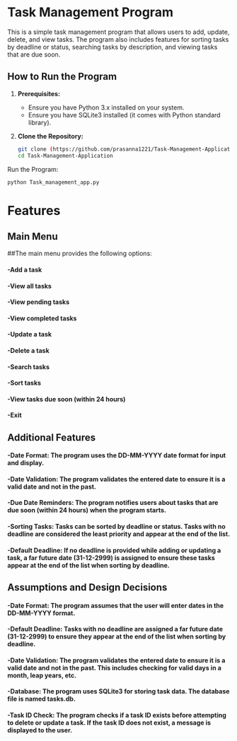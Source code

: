 # Task Management Program

This is a simple task management program that allows users to add, update, delete, and view tasks. The program also includes features for sorting tasks by deadline or status, searching tasks by description, and viewing tasks that are due soon.

## How to Run the Program

1. **Prerequisites:**
   - Ensure you have Python 3.x installed on your system.
   - Ensure you have SQLite3 installed (it comes with Python standard library).

2. **Clone the Repository:**
   ```sh
   git clone (https://github.com/prasanna1221/Task-Management-Application.git)
   cd Task-Management-Application
   ```

Run the Program:
   ```sh
   python Task_management_app.py
   ```

# Features
## Main Menu
##The main menu provides the following options:

#### -Add a task
#### -View all tasks
#### -View pending tasks
#### -View completed tasks
#### -Update a task
#### -Delete a task
#### -Search tasks
#### -Sort tasks
#### -View tasks due soon (within 24 hours)
#### -Exit
## Additional Features
#### -Date Format: The program uses the DD-MM-YYYY date format for input and display.
#### -Date Validation: The program validates the entered date to ensure it is a valid date and not in the past.
#### -Due Date Reminders: The program notifies users about tasks that are due soon (within 24 hours) when the program starts.
#### -Sorting Tasks: Tasks can be sorted by deadline or status. Tasks with no deadline are considered the least priority and appear at the end of the list.
#### -Default Deadline: If no deadline is provided while adding or updating a task, a far future date (31-12-2999) is assigned to ensure these tasks appear at the end of the list when sorting by deadline.
## Assumptions and Design Decisions
#### -Date Format: The program assumes that the user will enter dates in the DD-MM-YYYY format.
#### -Default Deadline: Tasks with no deadline are assigned a far future date (31-12-2999) to ensure they appear at the end of the list when sorting by deadline.
#### -Date Validation: The program validates the entered date to ensure it is a valid date and not in the past. This includes checking for valid days in a month, leap years, etc.
#### -Database: The program uses SQLite3 for storing task data. The database file is named tasks.db.
#### -Task ID Check: The program checks if a task ID exists before attempting to delete or update a task. If the task ID does not exist, a message is displayed to the user.

